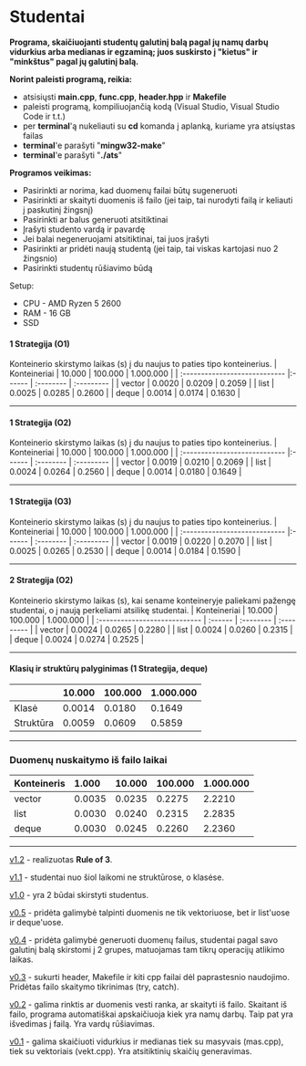 # Studentai

**Programa, skaičiuojanti studentų galutinį balą pagal jų namų darbų vidurkius arba medianas ir egzaminą; juos suskirsto į "kietus" ir "minkštus" pagal jų galutinį balą.**

**Norint paleisti programą, reikia:** 
  * atsisiųsti **main.cpp**, **func.cpp**, **header.hpp** ir **Makefile**
  * paleisti programą, kompiliuojančią kodą (Visual Studio, Visual Studio Code ir t.t.)
  * per **terminal**'ą nukeliauti su **cd** komanda į aplanką, kuriame yra atsiųstas failas
  * **terminal**'e parašyti "**mingw32-make**"
  * **terminal**'e parašyti "**./ats**"
  
**Programos veikimas:**
  * Pasirinkti ar norima, kad duomenų failai būtų sugeneruoti
  * Pasirinkti ar skaityti duomenis iš failo (jei taip, tai nurodyti failą ir keliauti į paskutinį žingsnį)
  * Pasirinkti ar balus generuoti atsitiktinai
  * Įrašyti studento vardą ir pavardę
  * Jei balai negeneruojami atsitiktinai, tai juos įrašyti
  * Pasirinkti ar pridėti naują studentą (jei taip, tai viskas kartojasi nuo 2 žingsnio)
  * Pasirinkti studentų rūšiavimo būdą

Setup:
* CPU - AMD Ryzen 5 2600
* RAM - 16 GB
* SSD

#### 1 Strategija (O1)

Konteinerio skirstymo laikas (s) į du naujus to paties tipo konteinerius. 
| Konteineriai             |  10.000 | 100.000 | 1.000.000 |
| :---------------------------- |:------ | :-------- | :--------- | 
| vector  |  0.0020 | 0.0209   | 0.2059   |
| list  |  0.0025 | 0.0285   | 0.2600    |
| deque |  0.0014 | 0.0174   | 0.1630    | 

---

#### 1 Strategija (O2)

Konteinerio skirstymo laikas (s) į du naujus to paties tipo konteinerius. 
| Konteineriai             |  10.000 | 100.000 | 1.000.000 |
| :---------------------------- |:------ | :-------- | :--------- | 
| vector  |  0.0019 | 0.0210   | 0.2069   |
| list  |  0.0024 | 0.0264   | 0.2560    |
| deque |  0.0014 | 0.0180   | 0.1649    | 

---

#### 1 Strategija (O3)

Konteinerio skirstymo laikas (s) į du naujus to paties tipo konteinerius. 
| Konteineriai             |  10.000 | 100.000 | 1.000.000 |
| :---------------------------- |:------ | :-------- | :--------- | 
| vector  |  0.0019 | 0.0220   | 0.2070   |
| list  |  0.0025 | 0.0265   | 0.2530    |
| deque |  0.0014 | 0.0184   | 0.1590    | 

---

#### 2 Strategija (O2)

Konteinerio skirstymo laikas (s), kai sename konteineryje paliekami pažengę studentai, o į naują perkeliami atsilikę studentai.
| Konteineriai              | 10.000 | 100.000 | 1.000.000 |
| :---------------------------- | :------ | :-------- | :--------- | 
| vector  | 0.0024 | 0.0265   | 0.2280   |
| list  |  0.0024 | 0.0260   | 0.2315    |
| deque |  0.0024 | 0.0274   | 0.2525    | 

---

#### Klasių ir struktūrų palyginimas (1 Strategija, deque)

|             |  10.000 | 100.000 | 1.000.000 |
| :---------------------------- | :------ | :-------- | :--------- | 
| Klasė   | 0.0014 | 0.0180   | 0.1649   |
| Struktūra  | 0.0059 | 0.0609   | 0.5859    |

---

### Duomenų nuskaitymo iš failo laikai
| Konteineris   | 1.000  | 10.000  |100.000 | 1.000.000 |
| :---------- | :------ | :------ | :------ | :-------- |
| vector  | 0.0035 | 0.0235  | 0.2275 | 2.2210   |
| list   | 0.0030 | 0.0240  | 0.2315 | 2.2835  | 
| deque | 0.0030 | 0.0245  | 0.2260 | 2.2360   | 

---

[v1.2](https://github.com/MatasValiunas/Studentai/tree/v1.1) - realizuotas **Rule of 3**.

[v1.1](https://github.com/MatasValiunas/Studentai/tree/v1.1) - studentai nuo šiol laikomi ne struktūrose, o klasėse.

[v1.0](https://github.com/MatasValiunas/Studentai/tree/v1.0) - yra 2 būdai skirstyti studentus.

[v0.5](https://github.com/MatasValiunas/Studentai/tree/v0.5) - pridėta galimybė talpinti duomenis ne tik vektoriuose, bet ir list'uose ir deque'uose.

[v0.4](https://github.com/MatasValiunas/Studentai/tree/v0.4) - pridėta galimybė generuoti duomenų failus, studentai pagal savo galutinį balą skirstomi į 2 grupes, matuojamas tam tikrų operacijų atlikimo laikas.

[v0.3](https://github.com/MatasValiunas/Studentai/tree/v0.3) - sukurti header, Makefile ir kiti cpp failai dėl paprastesnio naudojimo. Pridėtas failo skaitymo tikrinimas (try, catch).

[v0.2](https://github.com/MatasValiunas/Studentai/tree/v0.2) - galima rinktis ar duomenis vesti ranka, ar skaityti iš failo. Skaitant iš failo, programa automatiškai apskaičiuoja kiek yra namų darbų. Taip pat yra išvedimas į failą. Yra vardų rūšiavimas.

[v0.1](https://github.com/MatasValiunas/Studentai/tree/v0.1) - galima skaičiuoti vidurkius ir medianas tiek su masyvais (mas.cpp), tiek su vektoriais (vekt.cpp). Yra atsitiktinių skaičių generavimas.
